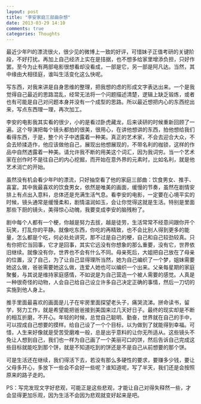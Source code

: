 ```yaml
---
layout: post
title: "李安家庭三部曲杂想"
date: 2013-03-29 14:10
comments: true
categories: Thoughts
---
```


最近少年PI的漂流很火，很少见的微博上一致的好评，可惜妹子正值考研的关键阶段，不好打扰。再加上自己经济上实在是拮据，也不想多给家里增添负担，只好作罢。至今为止有两部电影很想看却没看成，一部是它，另一部是阿凡达。当然，其中缘由大相径庭，谁叫生活变化这么快呢。
 
写东西，对我来讲是自身思维的整理，把我想的虑的形成文字表达出来。一个是我觉得自己最近的思路混乱，经常无法将一个问题描述清楚，逻辑上缺乏锻炼，或者也有可能是自己对问题本身并没有一个成型的思路。所以最近想把内心的东西挖出来，写点东西理一理，再次加工。
 
李安的电影我其实看的很少，小的是看过卧虎藏龙，后来读研的时候重新回顾了一遍。这个导演把每个镜头都拍的很美，很用心，在讲他想讲的东西，拍他想给我们看得东西，于是，整个片子中透露着一种美。真正的艺术家，不会去迎合大众，不会去矫揉造作，他应该做他自己，展现出他想展现的，不带名利的枷锁，这样的作品中自然透露着一种美。请允许我不断的用美这个词汇，因为我词穷。当一个艺术家在创作时不是往自己的内心挖掘，而开始在意外界的元素时，比如名利，就是他艺术消亡的开始。
<!--more-->
虽然没有机会看少年PI的漂流，只好抽空看了他的家庭三部曲：饮食男女、推手、喜宴。其中我最喜欢的饮食男女，依然是唯美的画面，缓慢的节奏，虽然在剧情安排上有点出入意料，总体还是充满生活气息。看李安的电影，一定要在心境平实的时候，镜头通常是缓慢柔和，剧情温润如玉，会让你觉得这就是生活。特别是里面那些下厨的镜头，美得惊心动魄，我要变成李安的脑残粉了。
 
剧中每个人都有一个梗，你越是努力去拔，越是徒劳，生活常常不经意间跟你开个玩笑，打乱你的平静。就像吃东西，你吃的再精致，也不会比别人得到更多的能量，怎么都是个吃，何必处处讲究，那不过是自己的梗，自己和自己较劲较真。只有你把它当回事，它才是回事，其实它远没有你想象的那么重要，没有它，世界依旧继续。就像没有你，世界也不会有什么不同。母亲死后，大姐把自己放在了母亲的位置，没了自己，为了让自己显得理所当然，她为自己编织了一个梦，姐妹需要她这么做，爸爸需要她这么做，连爱人她也可以编织一个出来。父亲每星期的家庭聚餐，与其说是维持家庭感情，不如说是为自己营造一个被人需要的感觉。人真是一种很奇怪的动物，人会自己给自己设立许多自己决定正确的事情，然后一刀切的实施到他人身上。
 
推手里面最喜欢的画面是儿子在牢房里面探望老头子，痛哭流涕。拼命读书，留学，努力工作，就是希望能把爸爸接到美国来过几天好日子。最终的现实却是不断的相互折磨，不开心。年轻的时候，总觉自己聪明、勤奋，世界就在自己的手中，可以捏成自己想要的摸样。给自己设了一个个目标，以为做到了就能得到幸福。可惜，人生来好像就是受苦受磨难一般，总是出乎意料的让你无所适从。这些镜头不免让人想到自己，我们也一样为自己画了一个美丽可口的饼，然后告诉自己完成这些目标就能吃到那个饼，就是不知道吃到的饼还是不是自己从前想要的那个饼。
 
可是生活还在继续，我们得活下去，若没有那么多硬性的要求，要赚多少钱，要让父母多开心，多放下一些会不会好一些呢？谁知道呢，写了半天，我们还是会按照原来的路子走的。
 
PS：写完发现文字好悲观，可能正是这些悲观，才能让自己对得失释然一些，才会显得更加乐观，因为生活不会因为悲观就变好起来是吧。